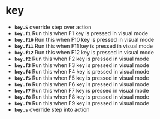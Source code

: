 <!-- TITLE: key -->

# key

- **`key.S`** override step over action
- **`key.f1`** Run this when F1 key is pressed in visual mode
- **`key.f10`** Run this when F10 key is pressed in visual mode
- **`key.f11`** Run this when F11 key is pressed in visual mode
- **`key.f12`** Run this when F12 key is pressed in visual mode
- **`key.f2`** Run this when F2 key is pressed in visual mode
- **`key.f3`** Run this when F3 key is pressed in visual mode
- **`key.f4`** Run this when F4 key is pressed in visual mode
- **`key.f5`** Run this when F5 key is pressed in visual mode
- **`key.f6`** Run this when F6 key is pressed in visual mode
- **`key.f7`** Run this when F7 key is pressed in visual mode
- **`key.f8`** Run this when F8 key is pressed in visual mode
- **`key.f9`** Run this when F9 key is pressed in visual mode
- **`key.s`** override step into action